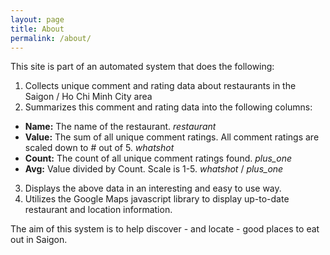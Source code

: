 ```yaml
---
layout: page
title: About
permalink: /about/
---
```


This site is part of an automated system that does the following:

1. Collects unique comment and rating data about restaurants in the Saigon / Ho Chi Minh City area
2. Summarizes this comment and rating data into the following columns:
  + **Name:** The name of the restaurant.   <i class="material-icons">restaurant</i> 
  + **Value:** The sum of all unique comment ratings.  All comment ratings are scaled down to # out of 5.   <i class="material-icons">whatshot</i> 
  + **Count:** The count of all unique comment ratings found.   <i class="material-icons">plus_one</i>
  + **Avg:** Value divided by Count.  Scale is 1-5.   <i class="material-icons">whatshot</i> / <i class="material-icons">plus_one</i> 
3. Displays the above data in an interesting and easy to use way.
4. Utilizes the Google Maps javascript library to display up-to-date restaurant and location information.

The aim of this system is to help discover - and locate - good places to eat out in Saigon.
